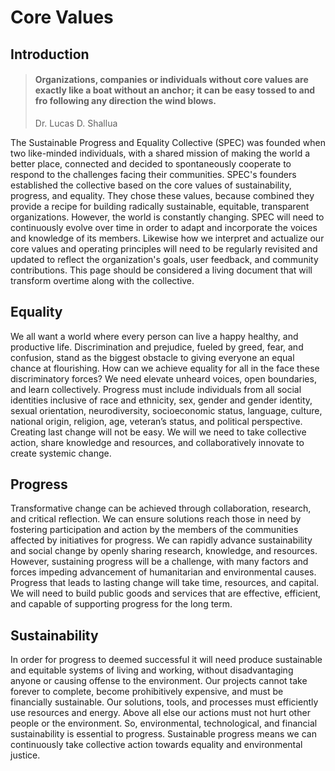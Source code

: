 # Core Values

## Introduction

> #### Organizations, companies or individuals without core values are exactly like a boat without an anchor; it can be easy tossed to and fro following any direction the wind blows.
>
> Dr. Lucas D. Shallua

The Sustainable Progress and Equality Collective \(SPEC\) was founded when two like-minded individuals, with a shared mission of making the world a better place, connected and decided to spontaneously cooperate to respond to the challenges facing their communities. SPEC's founders established the collective based on the core values of sustainability, progress, and equality. They chose these values, because combined they provide a recipe for building radically sustainable, equitable, transparent organizations. However, the world is constantly changing. SPEC will need to continuously evolve over time in order to adapt and incorporate the voices and knowledge of its members. Likewise how we interpret and actualize our core values and operating principles will need to be regularly revisited and updated to reflect the organization's goals, user feedback, and community contributions. This page should be considered a living document that will transform overtime along with the collective.

## Equality

We all want a world where every person can live a happy healthy, and productive life. Discrimination and prejudice, fueled by greed, fear, and confusion, stand as the biggest obstacle to giving everyone an equal chance at flourishing. How can we achieve equality for all in the face these discriminatory forces? We need elevate unheard voices, open boundaries, and learn collectively. Progress must include individuals from all social identities inclusive of race and ethnicity, sex, gender and gender identity, sexual orientation, neurodiversity, socioeconomic status, language, culture, national origin, religion, age, veteran’s status, and political perspective. Creating last change will not be easy. We will we need to take collective action, share knowledge and resources, and collaboratively innovate to create systemic change.

## Progress

Transformative change can be achieved through collaboration, research, and critical reflection. We can ensure solutions reach those in need by fostering participation and action by the members of the communities affected by initiatives for progress. We can rapidly advance sustainability and social change by openly sharing research, knowledge, and resources. However, sustaining progress will be a challenge, with many factors and forces impeding advancement of humanitarian and environmental causes. Progress that leads to lasting change will take time, resources, and capital. We will need to build public goods and services that are effective, efficient, and capable of supporting progress for the long term.

## Sustainability

In order for progress to deemed successful it will need produce sustainable and equitable systems of living and working, without disadvantaging anyone or causing offense to the environment. Our projects cannot take forever to complete, become prohibitively expensive, and must be financially sustainable. Our solutions, tools, and processes must efficiently use resources and energy. Above all else our actions must not hurt other people or the environment. So, environmental, technological, and financial sustainability is essential to progress. Sustainable progress means we can continuously take collective action towards equality and environmental justice.

